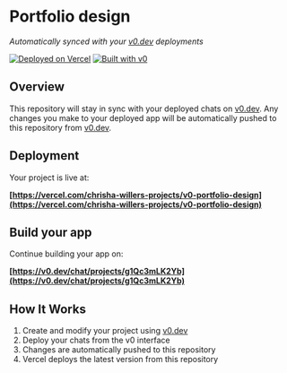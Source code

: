 # Portfolio design

*Automatically synced with your [v0.dev](https://v0.dev) deployments*

[![Deployed on Vercel](https://img.shields.io/badge/Deployed%20on-Vercel-black?style=for-the-badge&logo=vercel)](https://vercel.com/chrisha-willers-projects/v0-portfolio-design)
[![Built with v0](https://img.shields.io/badge/Built%20with-v0.dev-black?style=for-the-badge)](https://v0.dev/chat/projects/g1Qc3mLK2Yb)

## Overview

This repository will stay in sync with your deployed chats on [v0.dev](https://v0.dev).
Any changes you make to your deployed app will be automatically pushed to this repository from [v0.dev](https://v0.dev).

## Deployment

Your project is live at:

**[https://vercel.com/chrisha-willers-projects/v0-portfolio-design](https://vercel.com/chrisha-willers-projects/v0-portfolio-design)**

## Build your app

Continue building your app on:

**[https://v0.dev/chat/projects/g1Qc3mLK2Yb](https://v0.dev/chat/projects/g1Qc3mLK2Yb)**

## How It Works

1. Create and modify your project using [v0.dev](https://v0.dev)
2. Deploy your chats from the v0 interface
3. Changes are automatically pushed to this repository
4. Vercel deploys the latest version from this repository